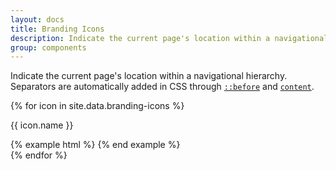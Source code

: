 ```yaml
---
layout: docs
title: Branding Icons
description: Indicate the current page's location within a navigational hierarchy.
group: components
---
```


Indicate the current page's location within a navigational hierarchy. Separators are automatically added in CSS through [`::before`](https://developer.mozilla.org/en-US/docs/Web/CSS/::before) and [`content`](https://developer.mozilla.org/en-US/docs/Web/CSS/content).

{% for icon in site.data.branding-icons %}
<div class="text-center">
  <i class="{{ icon.class }}"></i>
  <p>{{ icon.name }}</p>
  {% example html %}
    <i class="{{ icon.class }}"></i>
  {% end example %}
</div>
{% endfor %}

